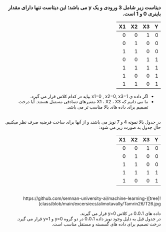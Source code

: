 <div dir="rtl">
  
  ### دیتاست زیر شامل 3 ورودی و یک y می باشد؛ این دیتاست تنها دارای مقدار باینری 0 و 1 است.
  
|     Y    |     X3    |     X2    |     X1    |
|----------|-----------|-----------|-----------|
|     0    |     1     |     0     |     0     |
|     0    |     0     |     1     |     0     |
|     0    |     0     |     1     |     1     |
|     1    |     1     |     0     |     0     |
|     1    |     1     |     1     |     1     |
|     1    |     0     |     0     |     1     |
|     1    |     0     |     1     |     1     |
  
  
  - اگر داده ی x1=0 , x2=0, x3=1 بیاید در کدام کلاس قرار می گیرد.
  - ما می دانیم که X1 ، X2 ، X3 متغیرهای تصادفی مستقل هستند. آیا درخت تصمیم برای داده های بالا مناسب تر می باشد.
  
  
  <br/>
  در جدول بالا نمونه 4 و 7 نویز می باشند و از آنها برای ساخت فرضیه صرف نظر میکنیم.
  <br/>
  حال جدول به صورت زیر می شود:
  <br/>
  
|     Y    |     X3    |     X2    |     X1    |
|----------|-----------|-----------|-----------|
|     0    |     1     |     0     |     0     |
|     0    |     0     |     1     |     0     |
|     0    |     0     |     1     |     1     |
|     1    |     1     |     1     |     1     |
|     1    |     0     |     0     |     1     |

  <br/>
![tree](https://github.com/semnan-university-ai/machine-learning-class/blob/main/excersiecs/alimotavally/Tamrin26/T26.jpg)<br/>
  
  داده های 0،0،1 در کلاس y=0 قرار می گیرند.<br/>
  در جدول قبل به دلیل وجود نویز داده 0،0،1 در دو گروه y=0 و y=1 قرار می گیرد.<br/>
  درخت تصمیم برای داده های گسسته و مستقل مناسب است.
